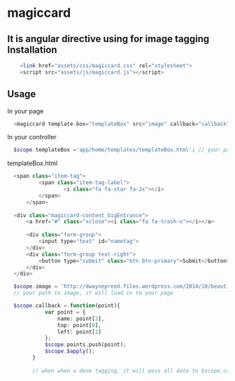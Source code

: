 magiccard
=========
It is angular directive using for image tagging
  Installation
------------
```php
    <link href="assets/css/magiccard.css" rel="stylesheet">
    <script src="assets/js/magiccard.js"></script>
```

  Usage
------------
In your page
```php
  <magiccard template-box="templateBox" src="image" callback="callback" method="hover" data="points"></magiccard>-
```
In your controller
```php
  $scope.templateBox ='app/home/templates/templateBox.html'; // your path to template box
```
templateBox.html
```php
  <span class="item-tag">
          <span class="item-tag-label">
                  <i class="fa fa-star fa-2x"></i>
          </span>
      </span>
  
  <div class="magiccard-content bigEntrance">
      <a href="#" class="xclose"><i class="fa fa-trash-o"></i></a>
  
      <div class="form-group">
          <input type="text" id="nametag">
      </div>
      <div class="form-group text-right">
          <button type="submit" class="btn btn-primary">Submit</button>
      </div>
  </div>
```

```php
  $scope.image = 'http://dwaynepreed.files.wordpress.com/2014/10/beautiful-girl-3.jpg';
  // your path to image, it will load in to your page
```

```php
  $scope.callback = function(point){
            var point = {
                name: point[2],
                top: point[0],
                left: point[1]
            };
            $scope.points.push(point);
            $scope.$apply();
        }
        
        // when when u done tagging, it will pass all data to $scope.callback as array point
```

